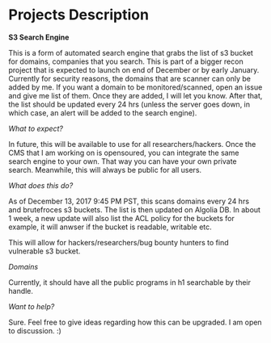# Projects Description 

**S3 Search Engine**

This is a form of automated search engine that grabs the list of s3 bucket for domains, companies that you search. This is part of a bigger recon project that is expected to launch on end of December or by early January. Currently for security reasons, the domains that are scanner can only be added by me. If you want a domain to be monitored/scanned, open an issue and give me list of them. Once they are added, I will let you know. After that, the list should be updated every 24 hrs (unless the server goes down, in which case, an alert will be added to the search engine). 

*What to expect?*

In future, this will be available to use for all researchers/hackers. Once the CMS that I am working on is opensoured, you can integrate the same search engine to your own. That way you can have your own private search. Meanwhile, this will always be public for all users. 

*What does this do?*

As of December 13, 2017 9:45 PM PST, this scans domains every 24 hrs and brutefroces s3 buckets. The list is then updated on Algolia DB. In about 1 week, a new update will also list the ACL policy for the buckets for example, it will anwser if the bucket is readable, writable etc. 

This will allow for hackers/researchers/bug bounty hunters to find vulnerable s3 bucket. 

*Domains*

Currently, it should have all the public programs in h1 searchable by their handle. 

*Want to help?*

Sure. Feel free to give ideas regarding how this can be upgraded. I am open to discussion. :) 
